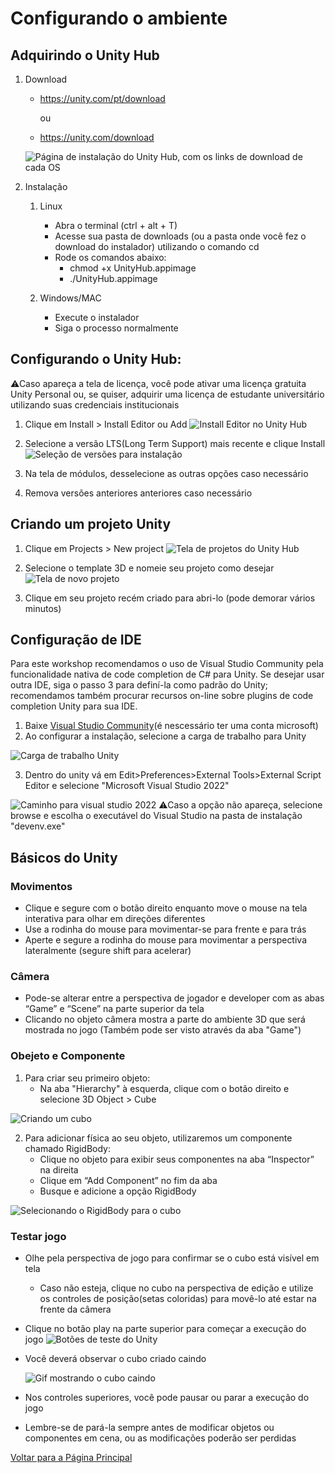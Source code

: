 # Configurando o ambiente

## Adquirindo o Unity Hub

1. Download
   - https://unity.com/pt/download

      ou 
   - https://unity.com/download
   
   ![Página de instalação do Unity Hub, com os links de download de cada OS](../assets/workshop/ambiente/unityhubdownload.png)

2. Instalação
   1. Linux
      - Abra o terminal (ctrl + alt + T)
      - Acesse sua pasta de downloads (ou a pasta onde você fez o download do instalador) utilizando o comando cd
      - Rode os comandos abaixo:
        - chmod +x UnityHub.appimage
        - ./UnityHub.appimage
      
   2. Windows/MAC
      - Execute o instalador
      - Siga o processo normalmente

## Configurando o Unity Hub:
⚠Caso apareça a tela de licença, você pode ativar uma licença gratuita Unity Personal ou, se quiser, adquirir uma licença de estudante universitário utilizando suas credenciais institucionais
   1. Clique em Install > Install Editor ou Add
   ![Install Editor no Unity Hub](../assets/workshop/ambiente/installeditor.png)
   
   2. Selecione a versão LTS(Long Term Support) mais recente e clique Install
   ![Seleção de versões para instalação](../assets/workshop/ambiente/selecaover.png)
   
   3. Na tela de módulos, desselecione as outras opções caso necessário
   4. Remova versões anteriores anteriores caso necessário

## Criando um projeto Unity
   1. Clique em Projects > New project
   ![Tela de projetos do Unity Hub](../assets/workshop/ambiente/projetos.png)
   
   2. Selecione o template 3D e nomeie seu projeto como desejar
   ![Tela de novo projeto](../assets/workshop/ambiente/novoprojeto.png)

   3. Clique em seu projeto recém criado para abri-lo (pode demorar vários minutos)


## Configuração de IDE
   Para este workshop recomendamos o uso de Visual Studio Community pela funcionalidade nativa de code completion de C# para Unity. Se desejar usar outra IDE, siga o passo 3 para definí-la como padrão do Unity; recomendamos também procurar recursos on-line sobre plugins de code completion Unity para sua IDE.
   
   1. Baixe [Visual Studio Community](https://visualstudio.microsoft.com/pt-br/vs/community/)(é nescessário ter uma conta microsoft)
   2. Ao configurar a instalação, selecione a carga de trabalho para Unity

![Carga de trabalho Unity](../assets/workshop/ambiente/cargatrabalho.png)

   3. Dentro do unity vá em Edit>Preferences>External Tools>External Script Editor e selecione "Microsoft Visual Studio 2022"

![Caminho para visual studio 2022](../assets/workshop/ambiente/externaltools.png)
   ⚠Caso a opção não apareça, selecione browse e escolha o executável do Visual Studio na pasta de instalação "devenv.exe"
  
 ## Básicos do Unity
   ### Movimentos
   - Clique e segure com o botão direito enquanto move o mouse na tela interativa para olhar em direções diferentes
   - Use a rodinha do mouse para movimentar-se para frente e para trás
   - Aperte e segure a rodinha do mouse para movimentar a perspectiva lateralmente (segure shift para acelerar)

   
   ### Câmera
   - Pode-se alterar entre a perspectiva de jogador e developer com as abas “Game” e “Scene” na parte superior da tela 
   - Clicando no objeto câmera mostra a parte do ambiente 3D que será mostrada no jogo (Também pode ser visto através da aba "Game")
     
   ### Obejeto e Componente
   1. Para criar seu primeiro objeto:
      - Na aba "Hierarchy" à esquerda, clique com o botão direito e selecione 3D Object > Cube

![Criando um cubo](../assets/workshop/ambiente/createcube.png)

   2. Para adicionar física ao seu objeto, utilizaremos um componente chamado RigidBody:
      - Clique no objeto para exibir seus componentes na aba “Inspector” na direita 
      - Clique em “Add Component” no fim da aba
      - Busque e adicione a opção RigidBody

 ![Selecionando o RigidBody para o cubo](../assets/workshop/ambiente/rigidbody.png)

   ### Testar jogo
   - Olhe pela perspectiva de jogo para confirmar se o cubo está visível em tela
     - Caso não esteja, clique no cubo na perspectiva de edição e utilize os controles de posição(setas coloridas) para movê-lo até estar na frente da câmera
   - Clique no botão play na parte superior para começar a execução do jogo
   ![Botões de teste do Unity](../assets/workshop/ambiente/teste.png)

   - Você deverá observar o cubo criado caindo

      ![Gif mostrando o cubo caindo](../assets/workshop/ambiente/cubocaindo.gif)
   
   - Nos controles superiores, você pode pausar ou parar a execução do jogo
   - Lembre-se de pará-la sempre antes de modificar objetos ou componentes em cena, ou as modificações poderão ser perdidas

[Voltar para a Página Principal](./wokshop_home.md)